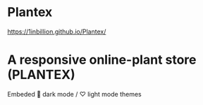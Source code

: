 # Plantex
https://1inbillion.github.io/Plantex/
# A responsive online-plant store (PLANTEX)
Embeded 🖤 dark mode / ♡ light mode themes  
